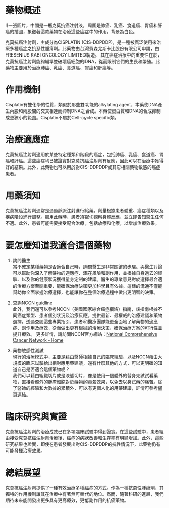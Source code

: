 # 藥物概述
![一張圖片，中間是一瓶克莫抗癌注射液，周圍是肺癌、乳癌、食道癌、胃癌和肝癌的插圖，象徵著這款藥物在治療這些癌症中的作用，背景為白色。

克莫抗癌注射劑，主成分為CISPLATIN (CIS-DDPDDP)，是一種被廣泛使用來治療多種癌症之抗惡性腫瘍劑。此藥物由台灣費森尤斯卡比股份有限公司申請，由FRESENIUS KABI ONCOLOGY LIMITED製造。 其在癌症治療中的重要性在於，克莫抗癌注射劑能夠瞄準並破壞癌細胞的DNA，從而限制它們的生長和繁殖。此藥物主要用於治療肺癌、乳癌、食道癌、胃癌和肝癌等。

# 作用機制

Cisplatin有雙化學的性質，類似於那些雙功能的alkylating agent，本藥使DNA產生內股和兩股間的交叉相連而抑制DNA之合成。本藥使蛋白質和DNA的合成抑制成更狹小的範圍。Cisplatin不屬於Cell-cycle specific類。

# 治療適應症

克莫抗癌注射劑適用於某些特定種類和階段的癌症，包括肺癌、乳癌、食道癌、胃癌和肝癌。這些癌症均已被證實對克莫抗癌注射劑有反應，因此可以在治療中獲得好的結果。此外，此藥物也可以用於對CIS-DDPDDP或其它相關藥物敏感的癌症患者。

# 用藥須知

克莫抗癌注射劑通常是通過靜脈注射進行給藥。劑量根據患者體重、癌症種類以及疾病階段進行調整。服用此藥時，患者須密切觀察身體反應，並立即告知醫生任何不適。此外，患者可能需要接受配合治療，包括放療和化療，以增加治療效果。

# 要怎麼知道我適合這個藥物 

1. 詢問醫生  
當不確定某種藥物是否適合自己時，詢問醫生是非常關鍵的步驟。與醫生討論可以幫助你深入了解藥物的適應症、潛在風險和副作用，並根據自身過去的經驗、以及你的健康狀況獲得量身定制的建議。醫生的專業意見對於選擇最合適的治療方案至關重要，能確保治療決策更加科學且有依據。這樣的溝通不僅能幫助你全面掌握治療選擇，也能讓你在整個治療過程中做出更明智的決策。 

2. 查詢NCCN guidline  
此外，我們還可以參考NCCN（美國國家綜合癌症網絡）指南，該指南根據不同癌症類型、患者個別狀況及治療反應，提供最新、最權威的治療建議和藥物選擇。透過查閱這些專業指引，患者和醫療團隊能更全面地了解藥物的適應症、副作用及療效，從而做出更有根據的治療決策，確保治療方案的可行性並提升療效。 
更多詳情，請訪問NCCN官方網站：[National Comprehensive Cancer Network - Home](https://www.nccn.org/)

3. 藥物敏感性測試  
現行的治療模式中，主要是藉由醫師根據自己的臨床經驗，以及NCCN藉由大規模的臨床試驗給出相對應用藥建議，還有什麼其他的方式，可以更明確的知道自己是否適合這個藥物呢？   
我們可以藉由組織切片或是液態切片，像是使用一個體外的替身先試試看藥物，直接看體外的腫瘤細胞對於藥物的毒殺效果，以免去以身試藥的痛苦。除了醫師的經驗和大數據的累積外，可以有更個人化的用藥建議，詳情可參考[網頁連結](https://info.cancerfree.io/)。

# 臨床研究與實證

克莫抗癌注射劑的治療成效已在多項臨床試驗中得到證實。在這些試驗中，患者經由接受克莫抗癌注射劑治療後，癌症的病狀改善和生存率有明顯增加。此外，這些研究結果也證實，即使在患者發展出對CIS-DDPDDP的抗性情況下，此藥物仍有可能發揮治療效果。

# 總結展望

克莫抗癌注射劑提供了一種有效治療多種癌症的方式。作為一種抗惡性腫瘍劑，其獨特的作用機制讓其在治療中有著無可替代的地位。然而，隨著科研的進展，我們期待未來能開發出更多具有更高療效，更低副作用的抗癌藥物。
